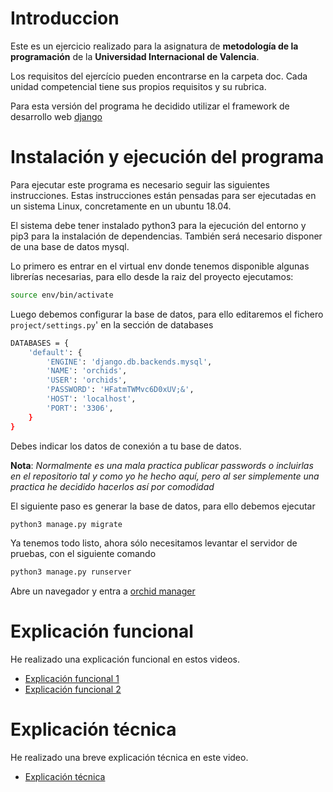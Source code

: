 # Introduccion

Este es un ejercicio realizado para la asignatura de **metodología de la programación** de la **Universidad Internacional de Valencia**.

Los requisitos del ejercício pueden encontrarse en la carpeta doc. Cada unidad competencial tiene sus propios requisitos y su rubrica.

Para esta versión del programa he decidido utilizar el framework de desarrollo web [django](https://www.djangoproject.com/)

# Instalación y ejecución del programa

Para ejecutar este programa es necesario seguir las siguientes instrucciones. Estas instrucciones están pensadas para ser
ejecutadas en un sistema Linux, concretamente en un ubuntu 18.04.

El sistema debe tener instalado python3 para la ejecución del entorno y pip3 para la instalación de dependencias. 
También será necesario disponer de una base de datos mysql.

Lo primero es entrar en el virtual env donde tenemos disponible algunas librerías necesarias, para ello desde la raiz del
proyecto ejecutamos:

```bash 
source env/bin/activate
```

Luego debemos configurar la base de datos, para ello editaremos el fichero `project/settings.py`' en la sección de databases

```bash 
DATABASES = {
    'default': {
        'ENGINE': 'django.db.backends.mysql',
        'NAME': 'orchids',
        'USER': 'orchids',
        'PASSWORD': 'HFatmTWMvc6D0xUV;&',
        'HOST': 'localhost',
        'PORT': '3306',
    }
}
```

Debes indicar los datos de conexión a tu base de datos.

**Nota**: *Normalmente es una mala practica publicar passwords o incluirlas en el repositorio tal y como yo he hecho aquí, pero al ser
simplemente una practica he decidido hacerlos así por comodidad*

El siguiente paso es generar la base de datos, para ello debemos ejecutar

```bash
python3 manage.py migrate
```

Ya tenemos todo listo, ahora sólo necesitamos levantar el servidor de pruebas, con el siguiente comando

```bash
python3 manage.py runserver
```

Abre un navegador y entra a [orchid manager](http://localhost:8000/)

# Explicación funcional

He realizado una explicación funcional en estos videos.

- [Explicación funcional 1](https://www.youtube.com/watch?v=SSYgWzbgX-s&feature=youtu.be)
- [Explicación funcional 2](https://www.youtube.com/watch?v=mFdcs0_jQCY&feature=youtu.be)

# Explicación técnica

He realizado una breve explicación técnica en este video.

- [Explicación técnica](https://www.youtube.com/watch?v=6cqpwb8Vh0I&feature=youtu.be)



